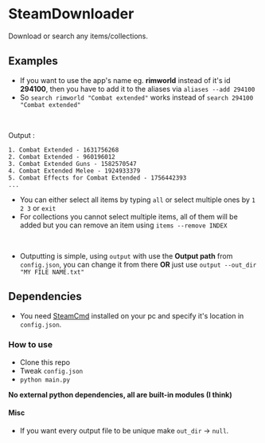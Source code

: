 # SteamDownloader

Download or search any items/collections.

## Examples

- If you want to use the app's name eg. **rimworld** instead of it's id **294100**, then you have to add it to the aliases via `aliases --add 294100`
- So `search rimworld "Combat extended"` works instead of `search 294100 "Combat extended"`

<br />

Output :

```
1. Combat Extended - 1631756268
2. Combat Extended - 960196012
3. Combat Extended Guns - 1582570547
4. Combat Extended Melee - 1924933379
5. Combat Effects for Combat Extended - 1756442393
...
```

- You can either select all items by typing `all` or select multiple ones by `1 2 3` or `exit`
- For collections you cannot select multiple items, all of them will be added but you can remove an item using `items --remove INDEX`

<br />

- Outputting is simple, using `output` with use the **Output path** from `config.json`, you can change it from there **OR** just use `output --out_dir "MY FILE NAME.txt"`

## Dependencies

- You need [SteamCmd](https://developer.valvesoftware.com/wiki/SteamCMD#Downloading_SteamCMD) installed on your pc and specify it's location in `config.json`.

### How to use

- Clone this repo
- Tweak `config.json`
- `python main.py`

**No external python dependencies, all are built-in modules (I think)**

#### Misc

- If you want every output file to be unique make `out_dir` -> `null`.
